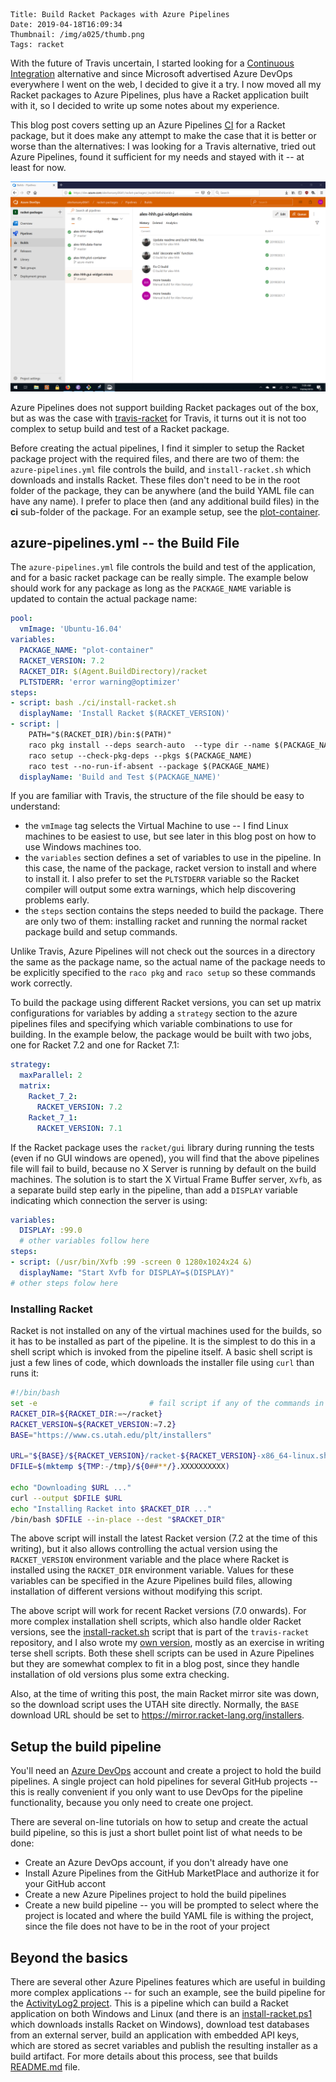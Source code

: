     Title: Build Racket Packages with Azure Pipelines
    Date: 2019-04-18T16:09:34
    Thumbnail: /img/a025/thumb.png
    Tags: racket
    
With the future of Travis uncertain, I started looking for a [Continuous
Integration][ci] alternative and since Microsoft advertised Azure DevOps
everywhere I went on the web, I decided to give it a try.  I now moved all my
Racket packages to Azure Pipelines, plus have a Racket application built with
it, so I decided to write up some notes about my experience.

<!-- more -->

This blog post covers setting up an Azure Pipelines [CI][ci] for a Racket
package, but it does make any attempt to make the case that it is better or
worse than the alternatives: I was looking for a Travis alternative, tried out
Azure Pipelines, found it sufficient for my needs and stayed with it -- at
least for now.

![](/img/a025/azp.png)

Azure Pipelines does not support building Racket packages out of the box, but
as was the case with [travis-racket][tr] for Travis, it turns out it is not
too complex to setup build and test of a Racket package.

Before creating the actual pipelines, I find it simpler to setup the Racket
package project with the required files, and there are two of them: the
`azure-pipelines.yml` file controls the build, and `install-racket.sh` which
downloads and installs Racket.  These files don't need to be in the root
folder of the package, they can be anywhere (and the build YAML file can have
any name).  I prefer to place then (and any additional build files) in the
**ci** sub-folder of the package. For an example setup, see the
[plot-container][pc].

## azure-pipelines.yml -- the Build File

The `azure-pipelines.yml` file controls the build and test of the application,
and for a basic racket package can be really simple.  The example below should
work for any package as long as the `PACKAGE_NAME` variable is updated to
contain the actual package name:

```yaml
pool:
  vmImage: 'Ubuntu-16.04'
variables:
  PACKAGE_NAME: "plot-container"
  RACKET_VERSION: 7.2
  RACKET_DIR: $(Agent.BuildDirectory)/racket
  PLTSTDERR: 'error warning@optimizer'
steps:
- script: bash ./ci/install-racket.sh
  displayName: 'Install Racket $(RACKET_VERSION)'
- script: |
    PATH="$(RACKET_DIR)/bin:$(PATH)"
    raco pkg install --deps search-auto  --type dir --name $(PACKAGE_NAME)
    raco setup --check-pkg-deps --pkgs $(PACKAGE_NAME)
    raco test --no-run-if-absent --package $(PACKAGE_NAME)
  displayName: 'Build and Test $(PACKAGE_NAME)'
```

If you are familiar with Travis, the structure of the file should be easy to
understand:

* the `vmImage` tag selects the Virtual Machine to use -- I find Linux
  machines to be easiest to use, but see later in this blog post on how to use
  Windows machines too.
* the `variables` section defines a set of variables to use in the pipeline.
  In this case, the name of the package, racket version to install and where
  to install it.  I also prefer to set the `PLTSTDERR` variable so the Racket
  compiler will output some extra warnings, which help discovering problems
  early.
* the `steps` section contains the steps needed to build the package.  There
  are only two of them: installing racket and running the normal racket
  package build and setup commands.

Unlike Travis, Azure Pipelines will not check out the sources in a directory
the same as the package name, so the actual name of the package needs to be
explicitly specified to the `raco pkg` and `raco setup` so these commands work
correctly.

To build the package using different Racket versions, you can set up matrix
configurations for variables by adding a `strategy` section to the azure
pipelines files and specifying which variable combinations to use for
building.  In the example below, the package would be built with two jobs, one
for Racket 7.2 and one for Racket 7.1:

```yaml
strategy:
  maxParallel: 2
  matrix:
    Racket_7_2:
      RACKET_VERSION: 7.2
    Racket_7_1:
      RACKET_VERSION: 7.1
```

If the Racket package uses the `racket/gui` library during running the tests
(even if no GUI windows are opened), you will find that the above pipelines
file will fail to build, because no X Server is running by default on the
build machines.  The solution is to start the X Virtual Frame Buffer server,
`Xvfb`, as a separate build step early in the pipeline, than add a `DISPLAY`
variable indicating which connection the server is using:

```yaml
variables:
  DISPLAY: :99.0
  # other variables follow here
steps:
- script: (/usr/bin/Xvfb :99 -screen 0 1280x1024x24 &)
  displayName: "Start Xvfb for DISPLAY=$(DISPLAY)"
# other steps folow here
```

### Installing Racket

Racket is not installed on any of the virtual machines used for the builds, so
it has to be installed as part of the pipeline.  It is the simplest to do this
in a shell script which is invoked from the pipeline itself.  A basic shell
script is just a few lines of code, which downloads the installer file using
`curl` than runs it:

```sh
#!/bin/bash
set -e                         # fail script if any of the commands in it fail
RACKET_DIR=${RACKET_DIR:=~/racket}
RACKET_VERSION=${RACKET_VERSION:=7.2}
BASE="https://www.cs.utah.edu/plt/installers"

URL="${BASE}/${RACKET_VERSION}/racket-${RACKET_VERSION}-x86_64-linux.sh"
DFILE=$(mktemp ${TMP:-/tmp}/${0##**/}.XXXXXXXXXX)

echo "Downloading $URL ..."
curl --output $DFILE $URL
echo "Installing Racket into $RACKET_DIR ..."
/bin/bash $DFILE --in-place --dest "$RACKET_DIR"
```

The above script will install the latest Racket version (7.2 at the time of
this writing), but it also allows controlling the actual version using the
`RACKET_VERSION` environment variable and the place where Racket is installed
using the `RACKET_DIR` environment variable.  Values for these variables can
be specified in the Azure Pipelines build files, allowing installation of
different versions without modifying this script.

The above script will work for recent Racket versions (7.0 onwards).  For more
complex installation shell scripts, which also handle older Racket versions,
see the [install-racket.sh][ghir] script that is part of the `travis-racket`
repository, and I also wrote my [own version][ahir], mostly as an exercise in
writing terse shell scripts.  Both these shell scripts can be used in Azure
Pipelines but they are somewhat complex to fit in a blog post, since they
handle installation of old versions plus some extra checking.

Also, at the time of writing this post, the main Racket mirror site was down,
so the download script uses the UTAH site directly.  Normally, the `BASE`
download URL should be set to https://mirror.racket-lang.org/installers.

## Setup the build pipeline

You'll need an [Azure DevOps][azuredevops] account and create a project to
hold the build pipelines.  A single project can hold pipelines for several
GitHub projects -- this is really convenient if you only want to use DevOps
for the pipeline functionality, because you only need to create one project.

There are several on-line tutorials on how to setup and create the actual
build pipeline, so this is just a short bullet point list of what needs to be
done:

* Create an Azure DevOps account, if you don't already have one
* Install Azure Pipelines from the GitHub MarketPlace and authorize it for
  your GitHub accont
* Create a new Azure Pipelines project to hold the build pipelines
* Create a new build pipeline -- you will be prompted to select where the
  project is located and where the build YAML file is withing the project,
  since the file does not have to be in the root of your project

## Beyond the basics

There are several other Azure Pipelines features which are useful in building
more complex applications -- for such an example, see the build pipeline for
the [ActivityLog2 project][al2az].  This is a pipeline which can build a
Racket application on both Windows and Linux (and there is an
[install-racket.ps1][ahirw] which downloads installs Racket on Windows),
download test databases from an external server, build an application with
embedded API keys, which are stored as secret variables and publish the
resulting installer as a build artifact.  For more details about this process,
see that builds [README.md][al2br] file.

[ghir]: https://github.com/greghendershott/travis-racket/blob/master/install-racket.sh
[ahir]: https://github.com/alex-hhh/plot-container/blob/master/ci/install-racket.sh
[ci]: https://en.wikipedia.org/wiki/Continuous_integration
[tr]: https://github.com/greghendershott/travis-racket/
[azuredevops]: https://dev.azure.com
[pc]: https://github.com/alex-hhh/plot-container
[al2az]: https://github.com/alex-hhh/ActivityLog2/blob/master/etc/scripts/azure-pipelines.yml
[ahirw]: https://github.com/alex-hhh/ActivityLog2/blob/master/etc/scripts/install-racket.ps1
[al2br]: https://github.com/alex-hhh/ActivityLog2/tree/master/etc/scripts
